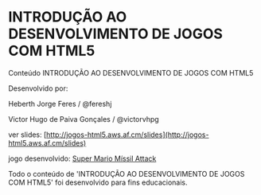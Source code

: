 INTRODUÇÃO AO DESENVOLVIMENTO DE JOGOS COM HTML5
==========

Conteúdo INTRODUÇÃO AO DESENVOLVIMENTO DE JOGOS COM HTML5 

Desenvolvido por:

Heberth Jorge Feres / @fereshj 

Victor Hugo de Paiva Gonçales / @victorvhpg



ver slides: [http://jogos-html5.aws.af.cm/slides](http://jogos-html5.aws.af.cm/slides)

jogo desenvolvido: [Super Mario Míssil Attack ](http://jogos-html5.aws.af.cm/MarioMissilAttack/)

Todo o conteúdo  de 'INTRODUÇÃO AO DESENVOLVIMENTO DE JOGOS COM HTML5' foi desenvolvido para fins educacionais.